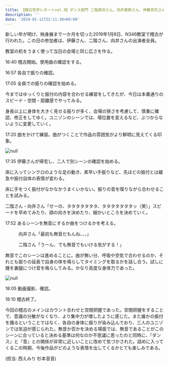 ```yaml
---
title: 【稽古見学レポートvol.9】ダンス部門 二階美羽さん、向井夏鈴さん、伊藤百花さん
description: ''
date: '2019-01-11T22:11:38+09:00'
---
```

新しい年が明け、映身展まで一か月を切った2019年1月8日、N346教室で稽古が行われた。この日の参加者は、伊藤さん、二階さん、向井さんの出演者全員。

教室の机をうまく使って当日の会場と同じ広さを作る。

16:40 稽古開始。使用曲の確認をする。

16:57 各自で振りの確認。

17:05 全員での振りの確認を始める。

今まではゆっくりと振付の内容を合わせる練習をしてきたが、今日は本番通りのスピード・空間・距離感でやってみる。

身長以上に身体を大きく見せる振りが多く、会場の狭さを考慮して、慎重に確認、修正をしてゆく。ユニゾンのシーンでは、場位置を変えるなど、ぶつからないように変更していく。

17:20 曲をかけて練習。曲がつくことで作品の雰囲気がより鮮明に見えてくる印象。

![null](/img/二階班③.jpg)

17:35 伊藤さんが帰宅し、二人で別シーンの確認を始める。

床に入ってシンクロのような足の動き、素早い手振りなど、先ほどの振付とは緩急や振付自体の表情が変わる。

床に手をつく振付がなかなかうまくいかない。振りの音を喋りながら合わせることを試みる。

二階さん・向井さん「せーの、タタタタタタタ、タタタタタタタッ（笑）」スピードを早めてみたり、顔の向きを決めたり、細かいところを決めていく。

17:52 あるシーンを無音にするか曲をつけるかを考える。

　　　向井さん「最初も無音だもんね、、、」

　　　二階さん「うーん、でも無音でもいける気がする！」

無音でこのシーンは進めることに。曲が無い分、呼吸や空気で合わせるのか、それとも振りの延長で自身の体を鳴らしてタイミングを取るかを話し合う。試しに踵を裏腿につけ音を鳴らしてみる。かなり高度な身体力であった。

![null](/img/二階班④.jpg)

18:05 動画撮影、確認。

18:10 稽古終了。

今回の稽古のメインはカウント合わせと空間把握であった。空間把握をすることで、意識の分散がなくなり、より集中力が増したように感じた。また誰かの振付を踊るということではなく、各自の身体に振りが染み込んでおり、三人のユニゾンでは気迫が感じられた。無音か否かを決める場面では、無音であることがこのシーンに合っていると決める基準は何なのか不思議に思ったのと同時に、『ダンス』と『音』との関係が非常に近しいことに改めて気づかされた。詰めに入ってくるこの時期、今後作品がどのような表情を出してくるかとても楽しみである。

(担当: 西えみり 杉本音音)
